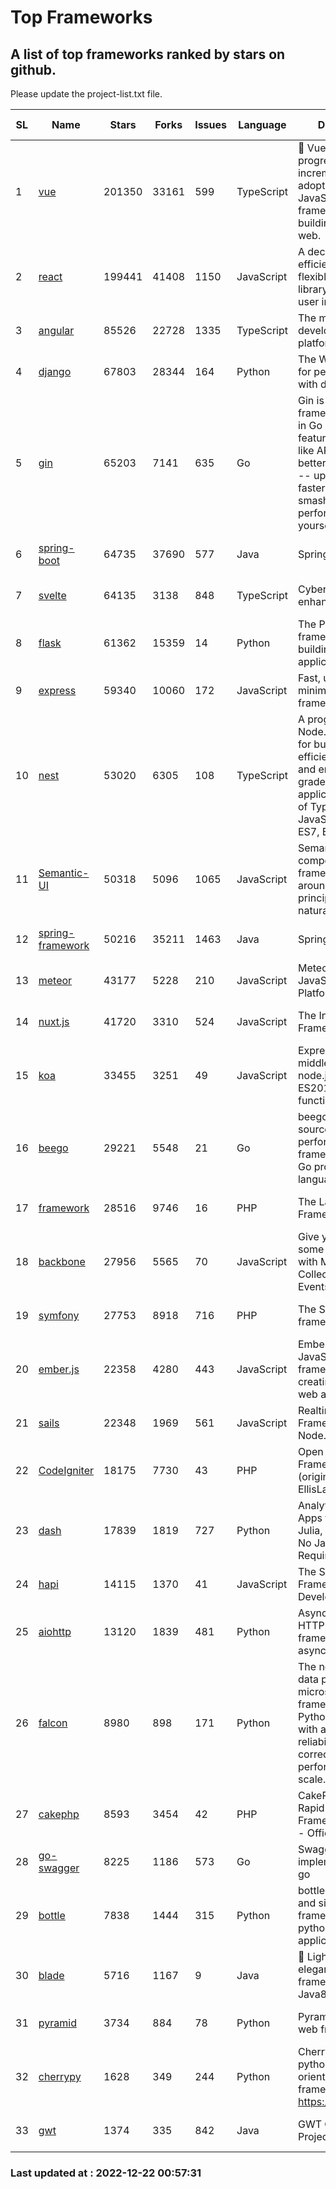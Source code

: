 # Top Frameworks
## A list of top frameworks ranked by stars on github.  
Please update the project-list.txt file.

| SL| Name  | Stars| Forks| Issues | Language | Description | Last Commit |
| --| ------| -----| ---- | ------ | -------- | ----------- | ----------- |
| 1 | [vue](https://github.com/vuejs/vue) | 201350 | 33161 | 599 | TypeScript | 🖖 Vue.js is a progressive, incrementally-adoptable JavaScript framework for building UI on the web. | 2022-12-14 08:43:02 |
| 2 | [react](https://github.com/facebook/react) | 199441 | 41408 | 1150 | JavaScript | A declarative, efficient, and flexible JavaScript library for building user interfaces. | 2022-12-20 19:27:01 |
| 3 | [angular](https://github.com/angular/angular) | 85526 | 22728 | 1335 | TypeScript | The modern web developer’s platform | 2022-12-21 13:08:18 |
| 4 | [django](https://github.com/django/django) | 67803 | 28344 | 164 | Python | The Web framework for perfectionists with deadlines. | 2022-12-21 10:41:29 |
| 5 | [gin](https://github.com/gin-gonic/gin) | 65203 | 7141 | 635 | Go | Gin is a HTTP web framework written in Go (Golang). It features a Martini-like API with much better performance -- up to 40 times faster. If you need smashing performance, get yourself some Gin. | 2022-12-21 07:02:00 |
| 6 | [spring-boot](https://github.com/spring-projects/spring-boot) | 64735 | 37690 | 577 | Java | Spring Boot | 2022-12-21 19:37:41 |
| 7 | [svelte](https://github.com/sveltejs/svelte) | 64135 | 3138 | 848 | TypeScript | Cybernetically enhanced web apps | 2022-12-22 00:39:36 |
| 8 | [flask](https://github.com/pallets/flask) | 61362 | 15359 | 14 | Python | The Python micro framework for building web applications. | 2022-11-25 15:51:37 |
| 9 | [express](https://github.com/expressjs/express) | 59340 | 10060 | 172 | JavaScript | Fast, unopinionated, minimalist web framework for node. | 2022-10-08 20:11:42 |
| 10 | [nest](https://github.com/nestjs/nest) | 53020 | 6305 | 108 | TypeScript | A progressive Node.js framework for building efficient, scalable, and enterprise-grade server-side applications on top of TypeScript & JavaScript (ES6, ES7, ES8) 🚀 | 2022-12-16 07:16:02 |
| 11 | [Semantic-UI](https://github.com/Semantic-Org/Semantic-UI) | 50318 | 5096 | 1065 | JavaScript | Semantic is a UI component framework based around useful principles from natural language. | 2022-10-06 20:02:37 |
| 12 | [spring-framework](https://github.com/spring-projects/spring-framework) | 50216 | 35211 | 1463 | Java | Spring Framework | 2022-12-20 14:21:54 |
| 13 | [meteor](https://github.com/meteor/meteor) | 43177 | 5228 | 210 | JavaScript | Meteor, the JavaScript App Platform | 2022-12-19 17:34:11 |
| 14 | [nuxt.js](https://github.com/nuxt/nuxt.js) | 41720 | 3310 | 524 | JavaScript | The Intuitive Vue(2) Framework | 2022-12-19 17:01:27 |
| 15 | [koa](https://github.com/koajs/koa) | 33455 | 3251 | 49 | JavaScript | Expressive middleware for node.js using ES2017 async functions | 2022-12-09 05:49:41 |
| 16 | [beego](https://github.com/beego/beego) | 29221 | 5548 | 21 | Go | beego is an open-source, high-performance web framework for the Go programming language. | 2022-12-20 08:51:45 |
| 17 | [framework](https://github.com/laravel/framework) | 28516 | 9746 | 16 | PHP | The Laravel Framework. | 2022-12-21 19:37:46 |
| 18 | [backbone](https://github.com/jashkenas/backbone) | 27956 | 5565 | 70 | JavaScript | Give your JS App some Backbone with Models, Views, Collections, and Events | 2022-11-23 20:55:56 |
| 19 | [symfony](https://github.com/symfony/symfony) | 27753 | 8918 | 716 | PHP | The Symfony PHP framework | 2022-12-21 21:30:34 |
| 20 | [ember.js](https://github.com/emberjs/ember.js) | 22358 | 4280 | 443 | JavaScript | Ember.js - A JavaScript framework for creating ambitious web applications | 2022-12-21 18:29:37 |
| 21 | [sails](https://github.com/balderdashy/sails) | 22348 | 1969 | 561 | JavaScript | Realtime MVC Framework for Node.js | 2022-11-21 02:21:42 |
| 22 | [CodeIgniter](https://github.com/bcit-ci/CodeIgniter) | 18175 | 7730 | 43 | PHP | Open Source PHP Framework (originally from EllisLab) | 2022-12-01 11:38:45 |
| 23 | [dash](https://github.com/plotly/dash) | 17839 | 1819 | 727 | Python | Analytical Web Apps for Python, R, Julia, and Jupyter. No JavaScript Required. | 2022-12-17 15:12:48 |
| 24 | [hapi](https://github.com/hapijs/hapi) | 14115 | 1370 | 41 | JavaScript | The Simple, Secure Framework Developers Trust | 2022-12-12 21:24:06 |
| 25 | [aiohttp](https://github.com/aio-libs/aiohttp) | 13120 | 1839 | 481 | Python | Asynchronous HTTP client/server framework for asyncio and Python | 2022-12-12 17:19:25 |
| 26 | [falcon](https://github.com/falconry/falcon) | 8980 | 898 | 171 | Python | The no-magic web data plane API and microservices framework for Python developers, with a focus on reliability, correctness, and performance at scale. | 2022-12-02 14:57:32 |
| 27 | [cakephp](https://github.com/cakephp/cakephp) | 8593 | 3454 | 42 | PHP | CakePHP: The Rapid Development Framework for PHP - Official Repository | 2022-12-21 12:34:45 |
| 28 | [go-swagger](https://github.com/go-swagger/go-swagger) | 8225 | 1186 | 573 | Go | Swagger 2.0 implementation for go | 2022-12-18 01:03:36 |
| 29 | [bottle](https://github.com/bottlepy/bottle) | 7838 | 1444 | 315 | Python | bottle.py is a fast and simple micro-framework for python web-applications. | 2022-09-05 15:24:52 |
| 30 | [blade](https://github.com/lets-blade/blade) | 5716 | 1167 | 9 | Java | :rocket: Lightning fast and elegant mvc framework for Java8 | 2022-05-10 12:38:06 |
| 31 | [pyramid](https://github.com/Pylons/pyramid) | 3734 | 884 | 78 | Python | Pyramid - A Python web framework | 2022-09-29 23:22:56 |
| 32 | [cherrypy](https://github.com/cherrypy/cherrypy) | 1628 | 349 | 244 | Python | CherryPy is a pythonic, object-oriented HTTP framework.      https://cherrypy.dev | 2022-07-17 20:36:25 |
| 33 | [gwt](https://github.com/gwtproject/gwt) | 1374 | 335 | 842 | Java | GWT Open Source Project | 2022-11-30 14:11:08 |

### Last updated at : 2022-12-22 00:57:31
